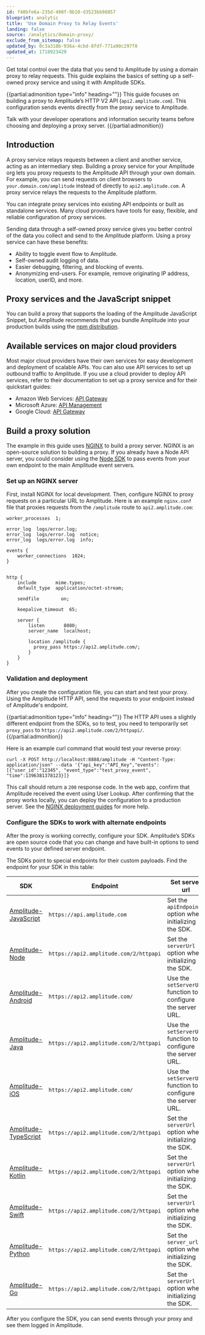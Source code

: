 ```yaml
---
id: f40bfe6a-235d-490f-9b10-d3523bb98857
blueprint: analytic
title: 'Use Domain Proxy to Relay Events'
landing: false
source: /analytics/domain-proxy/
exclude_from_sitemap: false
updated_by: 0c3a318b-936a-4cbd-8fdf-771a90c297f0
updated_at: 1718923429
---
```

Get total control over the data that you send to Amplitude by using a domain proxy to relay requests. This guide explains the basics of setting up a self-owned proxy service and using it with Amplitude SDKs.

{{partial:admonition type="info" heading=""}}
This guide focuses on building a proxy to Amplitude’s HTTP V2 API (`api2.amplitude.com`). This configuration sends events directly from the proxy service to Amplitude.

Talk with your developer operations and information security teams before choosing and deploying a proxy server.
{{/partial:admonition}}

## Introduction

A proxy service relays requests between a client and another service, acting as an intermediary step.
Building a proxy service for your Amplitude org lets you proxy requests to the Amplitude API through your own domain.
For example, you can send requests on client browsers to `your.domain.com/amplitude` instead of directly to `api2.amplitude.com`. A proxy service relays the requests to the Amplitude platform.

You can integrate proxy services into existing API endpoints or built as standalone services. Many cloud providers have tools for easy, flexible, and reliable configuration of proxy services.

Sending data through a self-owned proxy service gives you better control of the data you collect and send to the Amplitude platform. Using a proxy service can have these benefits:

- Ability to toggle event flow to Amplitude.
- Self-owned audit logging of data.
- Easier debugging, filtering, and blocking of events.
- Anonymizing end-users. For example, remove originating IP address, location, userID, and more.

## Proxy services and the JavaScript snippet

You can build a proxy that supports the loading of the Amplitude JavaScript Snippet, but Amplitude recommends that you bundle Amplitude into your production builds using the [npm distribution](https://www.npmjs.com/package/amplitude-js).

## Available services on major cloud providers

Most major cloud providers have their own services for easy development and deployment of scalable APIs. You can also use API services to set up outbound traffic to Amplitude.
 If you use a cloud provider to deploy API services, refer to their documentation to set up a proxy service and for their quickstart guides:

- Amazon Web Services: [API Gateway](https://aws.amazon.com/api-gateway/resources/)
- Microsoft Azure: [API Management](https://docs.microsoft.com/en-us/azure/api-management/api-management-key-concepts)
- Google Cloud: [API Gateway](https://cloud.google.com/api-gateway/docs)

## Build a proxy solution

The example in this guide uses [NGINX](https://nginx.org/en/) to build a proxy server. NGINX is an open-source solution to building a proxy.
If you already have a Node API server, you could consider using the [Node SDK](https://github.com/amplitude/Amplitude-Node/) to pass events from your own endpoint to the main Amplitude event servers.

### Set up an NGINX server

First, install NGINX for local development. Then, configure NGINX to proxy requests on a particular URL to Amplitude.
Here is an example `nginx.conf` file that proxies requests from the `/amplitude` route to `api2.amplitude.com`:

``` 
worker_processes  1;

error_log  logs/error.log;
error_log  logs/error.log  notice;
error_log  logs/error.log  info;

events {
    worker_connections  1024;
}


http {
    include       mime.types;
    default_type  application/octet-stream;

    sendfile        on;

    keepalive_timeout  65;

    server {
        listen       8080;
        server_name  localhost;

        location /amplitude {
          proxy_pass https://api2.amplitude.com/;
        }
    }
}
```
<!-- vale on -->
### Validation and deployment

After you create the configuration file, you can start and test your proxy. Using the Amplitude HTTP API, send the requests to your endpoint instead of Amplitude's endpoint.

{{partial:admonition type="info" heading=""}}
The HTTP API uses a slightly different endpoint from the SDKs, so to test, you need to temporarily set `proxy_pass` to `https://api2.amplitude.com/2/httpapi/`.
{{/partial:admonition}}

Here is an example curl command that would test your reverse proxy:

```curl
curl -X POST http://localhost:8888/amplitude -H "Content-Type: application/json" --data '{"api_key":"API_Key","events":[{"user_id":"12345", "event_type":"test_proxy_event", "time":1396381378123}]}
```

This call should return a `200` response code. In the web app, confirm that Amplitude received the event using User Lookup.
 After confirming that the proxy works locally, you can deploy the configuration to a production server. See the [NGINX deployment guides](https://docs.nginx.com/nginx/deployment-guides/) for more help.

### Configure the SDKs to work with alternate endpoints

After the proxy is working correctly, configure your SDK. Amplitude’s SDKs are open source code that you can change and have built-in options to send events to your defined server endpoint.

The SDKs point to special endpoints for their custom payloads. Find the endpoint for your SDK in this table: 

| <div class="big-column">SDK</div>                        | Endpoint                               | Set server url                                               |
| -------------------------------------------------------- | -------------------------------------- | ------------------------------------------------------------ |
| [Amplitude-JavaScript](/docs/sdks/analytics/browser/javascript-sdk) | `https://api.amplitude.com`            | Set the `apiEndpoint` option when initializing the SDK.      |
| [Amplitude-Node](/docs/sdks/analytics/node/node-js-sdk)             | `https://api2.amplitude.com/2/httpapi` | Set the `serverUrl` option when initializing the SDK.        |
| [Amplitude-Android](/docs/sdks/analytics/android/android-sdk)       | `https://api2.amplitude.com/`          | Use the `setServerUrl` function to configure the server URL. |
| [Amplitude-Java](/docs/sdks/analytics/java/jre-java-sdk)             | `https://api2.amplitude.com/2/httpapi` | Use the `setServerUrl` function to configure the server URL. |
| [Amplitude-iOS](/docs/sdks/analytics/ios/ios-sdk)               | `https://api2.amplitude.com/`          | Use the `setServerUrl` function to configure the server URL. |
| [Amplitude-TypeScript](/docs/sdks/analytics/browser/browser-sdk-2)  | `https://api2.amplitude.com/2/httpapi` | Set the `serverUrl` option when initializing the SDK.        |
| [Amplitude-Kotlin](/docs/sdks/analytics/android/android-kotlin-sdk) | `https://api2.amplitude.com/2/httpapi` | Set the `serverUrl` option when initializing the SDK.        |
| [Amplitude-Swift](/docs/sdks/analytics/ios/ios-swift-sdk)       | `https://api2.amplitude.com/2/httpapi` | Set the `serverUrl` option when initializing the SDK.        |
| [Amplitude-Python](/docs/sdks/analytics-sdks/python/python-sdk)         | `https://api2.amplitude.com/2/httpapi` | Set the `server_url` option when initializing the SDK.       |
| [Amplitude-Go](/docs/sdks/analytics/go/go-sdk)                 | `https://api2.amplitude.com/2/httpapi` | Set the `serverUrl` option when initializing the SDK.        |

After you configure the SDK, you can send events through your proxy and see them logged in Amplitude.

